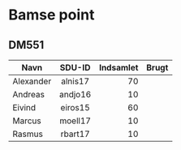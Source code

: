 # Bamse point
## DM551

| Navn		  | SDU-ID  | Indsamlet	 | Brugt |
| ------------- | :-----: |   ----------: | ----- |
| Alexander     | alnis17 |            70 |       |
| Andreas       | andjo16 |            10 |       |
| Eivind        | eiros15 |            60 |       |
| Marcus        | moell17 |            10 |       |
| Rasmus        | rbart17 |            10 |       |

